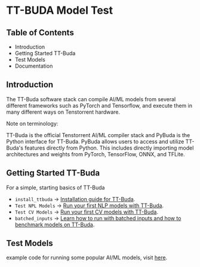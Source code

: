 # TT-BUDA Model Test
## Table of Contents
- Introduction
- Getting Started TT-Buda
- Test Models
- Documentation


## **Introduction**

The TT-Buda software stack can compile AI/ML models from several different frameworks such as PyTorch and Tensorflow, and execute them in many different ways on Tenstorrent hardware.
<br>

Note on terminology:

TT-Buda is the official Tenstorrent AI/ML compiler stack and PyBuda is the Python interface for TT-Buda. PyBuda allows users to access and utilize TT-Buda's features directly from Python. This includes directly importing model architectures and weights from PyTorch, TensorFlow, ONNX, and TFLite.
<br>


## **Getting Started TT-Buda**

For a simple, starting basics of TT-Buda

 - `install_ttbuda` ->  [Installation guide for TT-Buda](https://github.com/eSlimKorea/TT-Buda-Installation).
 - `Test NPL Models` -> [Run your first NLP models with TT-Buda]().
 - `Test CV Models` -> [Run your first CV models with TT-Buda](https://github.com/eSlimKorea/Model-TEST-TT-BUDA/tree/main/Model%20Test).
 - `batched_inputs` -> [Learn how to run with batched inputs and how to benchmark models on TT-Buda]().

## **Test Models**

example code for running some popular AI/ML models, visit [here]().
